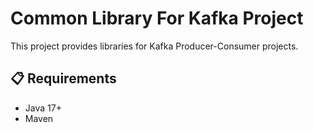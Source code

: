 # Common Library For Kafka Project

This project provides libraries for Kafka Producer-Consumer projects.

## 📋 Requirements  
- Java 17+   
- Maven  
